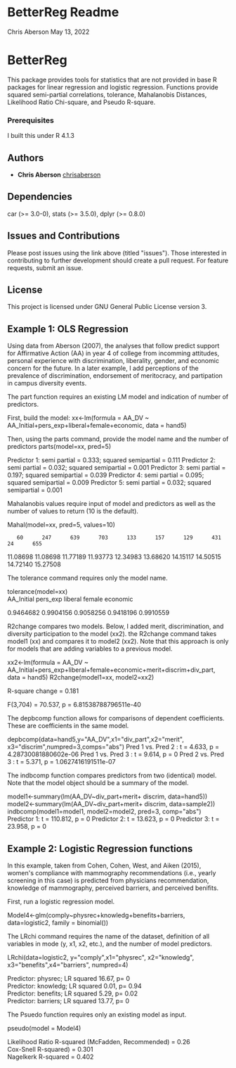 # BetterReg Readme

Chris Aberson May 13, 2022

# BetterReg  

This package provides tools for statistics that are not provided in base
R packages for linear regression and logistic regression. Functions
provide squared semi-partial correlations, tolerance, Mahalanobis
Distances, Likelihood Ratio Chi-square, and Pseudo R-square. 

### Prerequisites  

I built this under R 4.1.3

## Authors  

-   **Chris Aberson** [chrisaberson](https://github.com/chrisaberson)

## Dependencies  

car (>= 3.0-0), stats (>= 3.5.0), dplyr (>= 0.8.0)

## Issues and Contributions  

Please post issues using the link above (titled "issues"). Those interested in contributing to further development should create a pull request. For feature requests, submit an issue. 

## License  

This project is licensed under GNU General Public License version 3.

## Example 1: OLS Regression

Using data from Aberson (2007), the analyses that follow predict support for Affirmative Action (AA) in year 4 of college from incomming attitudes, personal experience with discrimination, liberality, gender, and economic concern for the future. In a later example, I add perceptions of the prevalence of discrimination, endorsement of meritocracy, and partipation in campus diversity events. 

The part function requires an existing LM model and indication of number of predictors.  

First, build the model:
xx<-lm(formula = AA_DV ~ AA_Initial+pers_exp+liberal+female+economic, data = hand5)

Then, using the parts command, provide the model name and the number of predictors
parts(model=xx, pred=5)

Predictor 1: semi partial = 0.333; squared semipartial = 0.111 
Predictor 2: semi partial = 0.032; squared semipartial = 0.001 
Predictor 3: semi partial = 0.197; squared semipartial = 0.039 
Predictor 4: semi partial = 0.095; squared semipartial = 0.009 
Predictor 5: semi partial = 0.032; squared semipartial = 0.001 

Mahalanobis values require input of model and predictors as well as the number of values to return (10 is the default). 

Mahal(model=xx, pred=5, values=10) 

       60      247      639      703      133      157      129      431     24      655  
 11.08698 11.08698 11.77189 11.93773 12.34983 13.68620 14.15117 14.50515 14.72140 15.27508     
 

The tolerance command requires only the model name. 

tolerance(model=xx)  
AA_Initial   pers_exp    liberal     female   economic  

0.9464682  0.9904156  0.9058256  0.9418196  0.9910559   

R2change compares two models. Below, I added merit, discrimination, and diversity participation to the model (xx2).
the R2change command takes model1 (xx) and compares it to model2 (xx2). Note that this approach is only for models that are adding variables to a previous model.

xx2<-lm(formula = AA_DV ~ AA_Initial+pers_exp+liberal+female+economic+merit+discrim+div_part, data = hand5) 
R2change(model1=xx, model2=xx2) 

R-square change = 0.181 

F(3,704) = 70.537, p = 6.81538788796511e-40 

The depbcomp function allows for comparisons of  dependent coefficients. These are coefficients in the same model. 

depbcomp(data=hand5,y="AA_DV",x1="div_part",x2="merit", x3="discrim",numpred=3,comps="abs")
Pred 1 vs. Pred 2  : t = 4.633, p = 4.28730081880602e-06
Pred 1 vs. Pred 3  : t = 9.614, p = 0
Pred 2 vs. Pred 3  : t = 5.371, p = 1.0627416191511e-07

The indbcomp function compares predictors from two (identical) model. Note that the model object should be a summary of the model. 

model1<-summary(lm(AA_DV~div_part+merit+ discrim, data=hand5))
model2<-summary(lm(AA_DV~div_part+merit+ discrim, data=sample2))
indbcomp(model1=model1, model2=model2, pred=3, comp="abs")
Predictor 1:  t = 110.812, p = 0
Predictor 2:  t = 13.623, p = 0
Predictor 3:  t = 23.958, p = 0

## Example 2: Logistic Regression functions

In this example, taken from Cohen, Cohen, West, and Aiken (2015), women's compliance with mammography recommendations (i.e., yearly screening in this case) is predicted from physicians recommendation, knowledge of mammography, perceived barriers, and perceived benifits. 

First, run a logistic regression model. 

Model4<-glm(comply~physrec+knowledg+benefits+barriers, data=logistic2, family = binomial())

The LRchi command requires the name of the dataset, definition of all variables in mode (y, x1, x2, etc.), and the number of model predictors. 

LRchi(data=logistic2, y="comply",x1="physrec", x2="knowledg", x3="benefits",x4="barriers", numpred=4)  

 Predictor: physrec; LR squared 16.67, p= 0  
 Predictor: knowledg; LR squared 0.01, p= 0.94   
 Predictor: benefits; LR squared 5.29, p= 0.02   
 Predictor: barriers; LR squared 13.77, p= 0   

The Psuedo function requires only an existing model as input.   

pseudo(model = Model4) 

Likelihood Ratio R-squared (McFadden, Recommended) = 0.26   
Cox-Snell R-squared) = 0.301   
Nagelkerk R-squared  = 0.402   

